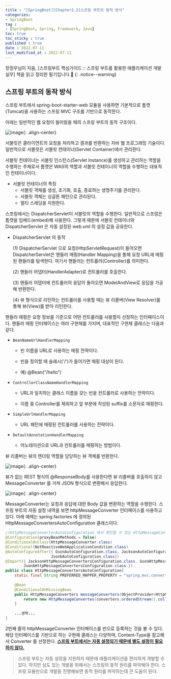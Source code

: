 ```yaml
---
title : "[SpringBoot][Chapter2.2]스프링 부트의 동작 방식"
categories:
- SpringBoot
tag :
- [SpringBoot, Spring, Framework, Java]
toc: true
toc_sticky : true
published : true
date : 2022-07-11
last_modified_at : 2022-07-11
---
```






장정우님이 지음, [스프링부트 핵심가이드 :: 스프링 부트를 활용한 애플리케이션 개발 실무] 책을 읽고 정리한 필기입니다.📢
{: .notice--warning}



## 스프링 부트의 동작 방식

스프링 부트에서 spring-boot-starter-web 모듈을 사용하면 기본적으로 톰캣(Tomcat)을 사용하는 스프링 MVC 구조를 기반으로 동작한다.

아래는 일반적인 웹 요청이 들어왔을 때의 스프링 부트의 동작 구조이다.

![image](https://user-images.githubusercontent.com/13410737/178304203-73309bc8-8e24-4c90-81e6-dd645acd09ee.png){: .align-center}

서블릿은 클라이언트의 요청을 처리하고 결과를 반환하는 자바 웹 프로그래밍 기술이다. 일반적으로 서블릿은 서블릿 컨테이너(Servlet Container)에서 관리한다.

서블릿 컨테이너는 서블릿 인스턴스(Servlet Instance)를 생성하고 관리하는 역할을 수행하는 주체로서 톰캣은 WAS의 역할과 서블릿 컨테이너의 역할을 수행하는 대표적인 컨테이너이다.

- 서블릿 컨테이너의 특징
  - 서블릿 객체를 생성, 초기화, 호출, 종료하는 생명주기를 관리한다.
  - 서블릿 객체는 싱글톤 패턴으로 관리된다.
  - 멀티 스레딩을 지원한다.

스프링에서는 DispatcherServlet이 서블릿의 역할을 수행한다. 일반적으로 스프링은 톰캣을 임베드(embed)해 사용한다. 그렇게 때문에 서블릿 컨테이너와 DispatcherServlet 은 자동 설정된 web.xml 의 설정 값을 공유한다.

- DispatcherServlet 의 동작

  (1) DispatcherServlet 으로 요청(HttpServletRequest)이 들어오면 DispatcherServlet은 핸들러 매핑(Handler Mapping)을 통해 요청 URL에 매핑된 핸들러를 탐색한다. 여기서 핸들러는 컨트롤러(Controller)를 의미한다.

  (2) 핸들러 어댑터(HandlerAdapter)로 컨트롤러를 호출한다.

  (3) 핸들러 어댑터에 컨트롤러의 응답이 돌아오면 ModelAndView로 응답을 가공해 반환한다.

  (4) 뷰 형식으로 리턴하는 컨트롤러를 사용할 때는 뷰 리졸버(View Resolver)를 통해 뷰(View)를 받아 리턴한다.

핸들러 매핑은 요청 정보를 기준으로 어떤 컨트롤러를 사용할지 선정하는 인터페이스이다. 핸들러 매핑 인터페이스는 여러 구현체를 가지며, 대표적인 구현체 클래스는 다음과 같다.

- `BeanNameUrlHandlerMapping`

  - 빈 이름을 URL로 사용하는 매핑 전략이다.

  - 빈을 정의할 때 슬래시('/')가 들어가면 매핑 대상이 된다.

  - 예) @Bean("/hello")


- `ControllerClassNameHandlerMapping`

  - URL과 일치하는 클래스 이름을 갖는 빈을 컨트롤러로 사용하는 전략이다.

  - 이름 중 Controller를 제외하고 앞 부분에 작성된 suffix를 소문자로 매핑한다.


- `SimpleUrlHandlerMapping`
  - URL 패턴에 매핑된 컨트롤러를 사용하는 전략이다.


- `DefaultAnnotationHandlerMapping`
  - 어노테이션으로 URL과 컨트롤러를 매핑하는 방법이다.




뷰 리졸버는 뷰의 렌더링 역할을 담당하는 뷰 객체를 반환한다.

![image](https://user-images.githubusercontent.com/13410737/178307234-2b870321-4503-4f93-a197-7d1ebaa80fee.png){: .align-center}

뷰가 없는 REST 형식의 @ResponseBody를 사용한다면 뷰 리졸버를 호출하지 않고 MessageConverter 를 거쳐 JSON 형식으로 변환해서 응답한다.

![image](https://user-images.githubusercontent.com/13410737/178307708-c258722d-4700-42b6-a23a-a287dc315373.png){: .align-center}

MessageConverter는 요청과 응답에 대한 Body 값을 변환하는 역할을 수행한다. 스프링 부트의 자동 설정 내역을 보면 httpMessageConverter 인터페이스를 사용하고 있다. 아래 예제는 spring.factories 에 정의된 HttpMessageConvertersAutoConfiguration 클래스이다.

```java
//HttpMessageConverterAutoConfiguration 에서 확인할 수 있는 HttpMessageConvert
@Configuration(proxyBeanMethods = false)
@ConditionalOnClass(HttpMessageConverter.class)
@Conditional(NotReactiveWebApplicationCondition.class)
@AutoConfigureAfter({ GsonAutoConfiguration.class, JacksonAutoConfiguration.class,
                    JsonbAutoConfiguration.class})
@Import({ JacksonHttpMessageConvertersConfiguration.class, GsonHttpMessageConvertersConfiguration.class,
        JsonbHttpMessageConvertersConfiguration.class })
public class HttpMessageConvertersAutoConfiguration{
    static final String PREFERRED_MAPPER_PROPERTY = "spring.mvc.converts.preferred-json-mapper";
    
    @Bean
    @ConditionalOnMissingBean
    public HttpMessageConverters messageConverters(ObjectProvider<HttpMessageConverter<?>> converters){
        return new HttpMessageConvertes(converters.orderedStream().collect(Collectors.toList()));
    }
    
    ...생략...
}
```

2번째 줄의 httpMessageConverter 인터페이스를 빈으로 등록하는 것을 볼 수 있다. 해당 인터페이스를 기반으로 하는 구현체 클래스는 다양하며, Content-Type을 참고해서 Converter 를 선정한다. **<u>스프링 부트에서는 자동 설정되기 때문에 별도 설정이 필요하지 않다.</u>**

> 스프링 부트는 자동 설정을 지원하지 때문에 애플리케이션을 편리하게 개발할 수 있다. 하지만 심도 있는 개발을 위해서는 스프링의 동작 원리를 파악해야 한다. 스프링 모듈만으로 개발을 진행해보면 동작 원리를 파악하는데 큰 도움이 된다.
